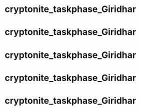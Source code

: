 # cryptonite_taskphase_Giridhar
# cryptonite_taskphase_Giridhar
# cryptonite_taskphase_Giridhar
# cryptonite_taskphase_Giridhar
# cryptonite_taskphase_Giridhar
